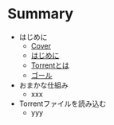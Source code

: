 # Summary

* はじめに
   * [Cover](Cover.md)
   * [はじめに](intro/Introduction.md)
   * [Torrentとは](intro/About.md)
   * [ゴール](intro/Goal.md)
* おまかな仕組み
   * xxx
* Torrentファイルを読み込む
   * yyy

